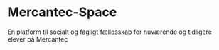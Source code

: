 # Mercantec-Space

En platform til socialt og fagligt fællesskab for nuværende og tidligere elever på Mercantec

######
